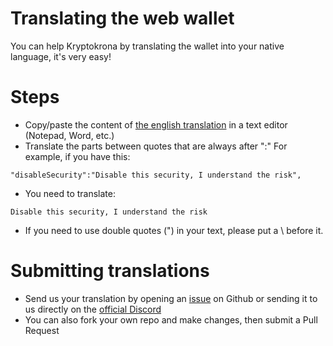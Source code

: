 # Translating the web wallet 
You can help Kryptokrona by translating the wallet into your native language, it's very easy!

# Steps
- Copy/paste the content of [the english translation](src/translations/en.json) in a text editor (Notepad, Word, etc.)
- Translate the parts between quotes that are always after ":"
For example, if you have this: 
```
"disableSecurity":"Disable this security, I understand the risk",
```
- You need to translate: 
```
Disable this security, I understand the risk
```
- If you need to use double quotes (") in your text, please put a \ before it.

# Submitting translations
- Send us your translation by opening an [issue](https://github.com/Kryptokrona/Kryptokrona-web-wallet/issues) on Github or sending it to us directly on the [official Discord](https://chat.kryptokrona.se)
- You can also fork your own repo and make changes, then submit a Pull Request